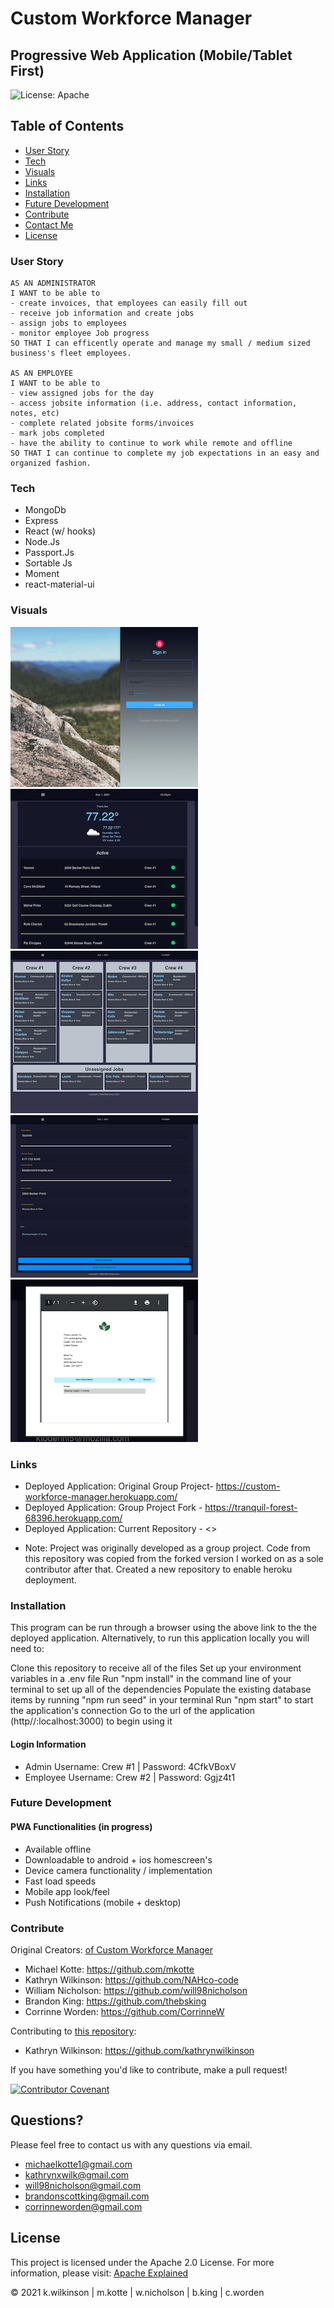 
# Custom Workforce Manager

## Progressive Web Application (Mobile/Tablet First)

![License: Apache](https://img.shields.io/badge/License-Apache2.0-yellow.svg)

## Table of Contents

- [User Story](#user-story)
- [Tech](#tech)
- [Visuals](#visuals)
- [Links](#links)
- [Installation](#installation)
- [Future Development](#future-development)
- [Contribute](#contribute)
- [Contact Me](#questions)
- [License](#license)

### User Story

    AS AN ADMINISTRATOR
    I WANT to be able to
    - create invoices, that employees can easily fill out
    - receive job information and create jobs
    - assign jobs to employees
    - monitor employee Job progress
    SO THAT I can efficently operate and manage my small / medium sized business's fleet employees.

    AS AN EMPLOYEE
    I WANT to be able to
    - view assigned jobs for the day
    - access jobsite information (i.e. address, contact information, notes, etc)
    - complete related jobsite forms/invoices
    - mark jobs completed
    - have the ability to continue to work while remote and offline
    SO THAT I can continue to complete my job expectations in an easy and organized fashion.

### Tech

- MongoDb
- Express
- React (w/ hooks)
- Node.Js
- Passport.Js
- Sortable Js
- Moment
- react-material-ui

### Visuals

![sign-in](./client/src/assets/images/project-screenshots/custom-workforce-manager-sign-in.PNG) ![admin-dashboard](./client/src/assets/images/project-screenshots/custom-workforce-manager-admin-dash.PNG)
![job-assignment](./client/src/assets/images/project-screenshots/custom-workforce-manager-job-assignment.PNG) ![job-detail](./client/src/assets/images/project-screenshots/custom-workforce-manager-job-detail.PNG)
![invoice](./client/src/assets/images/project-screenshots/custom-workforce-manager-invoice.PNG)

### Links

- Deployed Application: Original Group Project- <https://custom-workforce-manager.herokuapp.com/>
- Deployed Application: Group Project Fork - <https://tranquil-forest-68396.herokuapp.com/>
- Deployed Application: Current Repository - <>

* Note: Project was originally developed as a group project. Code from this repository was copied from the forked version I worked on as a sole contributor after that. Created a new repository to enable heroku deployment. 

### Installation

This program can be run through a browser using the above link to the the deployed application. Alternatively, to run this application locally you will need to:

Clone this repository to receive all of the files
Set up your environment variables in a .env file
Run "npm install" in the command line of your terminal to set up all of the dependencies
Populate the existing database items by running "npm run seed" in your terminal
Run "npm start" to start the application's connection
Go to the url of the application (http//:localhost:3000) to begin using it

#### Login Information

- Admin Username: Crew #1 | Password: 4CfkVBoxV
- Employee Username: Crew #2 | Password: Ggjz4t1

### Future Development

#### PWA Functionalities (in progress)

- Available offline
- Downloadable to android + ios homescreen's
- Device camera functionality / implementation
- Fast load speeds
- Mobile app look/feel
- Push Notifications (mobile + desktop)

### Contribute

Original Creators: [of Custom Workforce Manager](https://github.com/will98nicholson/Custom-Workforce-Manager)

- Michael Kotte: <https://github.com/mkotte>
- Kathryn Wilkinson: <https://github.com/NAHco-code>
- William Nicholson: <https://github.com/will98nicholson>
- Brandon King: <https://github.com/thebsking>
- Corrinne Worden: <https://github.com/CorrinneW>

Contributing to [this repository](https://github.com/kathrynwilkinson/workforce-manager): 

- Kathryn Wilkinson: <https://github.com/kathrynwilkinson>

If you have something you'd like to contribute, make a pull request!

[![Contributor Covenant](https://img.shields.io/badge/Contributor%20Covenant-2.0-4baaaa.svg)](code_of_conduct.md)

## Questions?

Please feel free to contact us with any questions via email.

- [michaelkotte1@gmail.com](michaelkotte1@gmail.com)
- [kathrynxwilk@gmail.com](kathrynxwilk@gmail.com)
- [will98nicholson@gmail.com](will98nicholson@gmail.com)
- [brandonscottking@gmail.com](brandonscottking@gmail.com)
- [corrinneworden@gmail.com](corrinneworden@gmail.com)

## License

This project is licensed under the Apache 2.0 License.
For more information, please visit: [Apache Explained](https://choosealicense.com/licenses/apache-2.0/)

&copy; 2021 k.wilkinson | m.kotte | w.nicholson | b.king | c.worden
